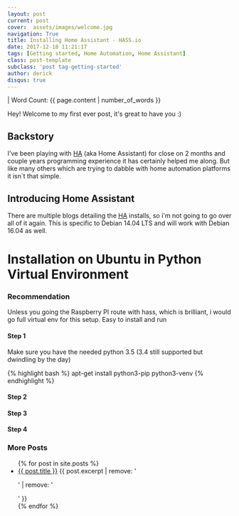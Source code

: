 ```yaml
---
layout: post
current: post
cover:  assets/images/welcome.jpg
navigation: True
title: Installing Home Assistant - HASS.io
date: 2017-12-18 11:21:17
tags: [Getting started, Home Automation, Home Assistant]
class: post-template
subclass: 'post tag-getting-started'
author: derick 
disqus: true
---
```

| Word Count: {{ page.content | number_of_words }}

Hey! Welcome to my first ever post, it's great to have you :)

## Backstory
I've been playing with [HA](https://home-assistant.io/) (aka Home Assistant) for close on 2 months and couple years programming experience it has certainly helped me along. But like many others which are trying to dabble with home automation platforms it isn`t that simple. 

## Introducing Home Assistant
There are multiple blogs detailing the [HA](https://home-assistant.io/) installs, so i'm not going to go over all of it again. This is specific to Debian 14.04 LTS and will work with Debian 16.04 as well.

# Installation on Ubuntu in Python Virtual Environment
### Recommendation
Unless you going the Raspberry PI route with hass, which is brilliant, i would go full virtual env for this setup. Easy to install and run

#### Step 1
Make sure you have the needed python 3.5 (3.4 still supported but dwindling by the day)

{% highlight bash %}
    apt-get install python3-pip python3-venv
{% endhighlight %}

#### Step 2

#### Step 3

#### Step 4

### More Posts
<ul>
  {% for post in site.posts %}
    <li>
      <a href="{{ post.url }}">{{ post.title }}</a>
      {{ post.excerpt | remove: '<p>' | remove: '</p>' }}
    </li>
  {% endfor %}
</ul>